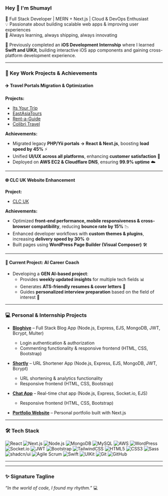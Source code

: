 ### Hey 👋 I'm Shumayl
🚀 Full Stack Developer | MERN + Next.js | Cloud & DevOps Enthusiast  
💡 Passionate about building scalable web apps & improving user experiences  
🎯 Always learning, always shipping, always innovating  

💼 Previously completed an **iOS Development Internship** where I learned **Swift and UIKit**, building interactive iOS app components and gaining cross-platform development experience.  

---

### 🌟 Key Work Projects & Achievements

#### ✈️ Travel Portals Migration & Optimization
**Projects:**  
- [Its Your Trip](https://www.its-your-trip.com/)  
- [EastAsiaTours](https://www.eastasiatours.de/)  
- [Rent-a-Guide](https://www.rent-a-guide.de/)  
- [Colibri Travel](https://www.colibri-travel.de/)  

**Achievements:**  
- Migrated legacy **PHP/Yii portals → React & Next.js**, boosting **load speed by 45%** ⚡  
- Unified **UI/UX across all platforms**, enhancing **customer satisfaction** 🎨  
- Deployed on **AWS EC2 & Cloudflare DNS**, ensuring **99.9% uptime** ☁️  

---

#### 🌐 CLC UK Website Enhancement
**Project:**  
- [CLC UK](https://www.clc-uk.org/)  

**Achievements:**  
- Optimized **front-end performance, mobile responsiveness & cross-browser compatibility**, reducing **bounce rate by 15%** 📉  
- Enhanced developer workflows with **custom themes & plugins**, increasing **delivery speed by 30%** ⚙️  
- Built pages using **WordPress Page Builder (Visual Composer)** 🛠️  

---

#### 🤖 Current Project: AI Career Coach
- Developing a **GEN AI-based project**:  
  - Provides **weekly updated insights** for multiple tech fields 📊  
  - Generates **ATS-friendly resumes & cover letters** 📝  
  - Guides **personalized interview preparation** based on the field of interest 🎯  

---

### 💻 Personal & Internship Projects

- **[Bloghive](https://github.com/mohdShumayl/Bloghive)** – Full Stack Blog App (Node.js, Express, EJS, MongoDB, JWT, Bcrypt, Multer)  
  - Login authentication & authorization  
  - Commenting functionality & responsive frontend (HTML, CSS, Bootstrap)  

- **[Shortly](https://github.com/mohdShumayl/shortly)** – URL Shortener App (Node.js, Express, EJS, MongoDB, JWT, Bcrypt)  
  - URL shortening & analytics functionality  
  - Responsive frontend (HTML, CSS, Bootstrap)  

- **[Chat App](https://github.com/mohdShumayl/chatApp)** – Real-time chat app (Node.js, Express, Socket.io, EJS)  
  - Responsive frontend (HTML, CSS, Bootstrap)  

- **[Portfolio Website](https://github.com/mohdShumayl/Shumayl-Portfolio)** – Personal portfolio built with Next.js  

---

### 🛠 Tech Stack
![React](https://img.shields.io/badge/React-blue?logo=react&logoColor=white&style=for-the-badge) 
![Next.js](https://img.shields.io/badge/Next.js-black?logo=next.js&logoColor=white&style=for-the-badge) 
![Node.js](https://img.shields.io/badge/Node.js-green?logo=node.js&logoColor=white&style=for-the-badge) 
![MongoDB](https://img.shields.io/badge/MongoDB-darkgreen?logo=mongodb&logoColor=white&style=for-the-badge) 
![MySQL](https://img.shields.io/badge/MySQL-blue?logo=mysql&logoColor=white&style=for-the-badge) 
![AWS](https://img.shields.io/badge/AWS-orange?logo=amazon-aws&logoColor=white&style=for-the-badge) 
![WordPress](https://img.shields.io/badge/WordPress-blue?logo=wordpress&logoColor=white&style=for-the-badge) 
![Socket.io](https://img.shields.io/badge/Socket.io-black?logo=socket.io&logoColor=white&style=for-the-badge) 
![JWT](https://img.shields.io/badge/JWT-yellow?logo=jsonwebtokens&logoColor=black&style=for-the-badge) 
![Bootstrap](https://img.shields.io/badge/Bootstrap-purple?logo=bootstrap&logoColor=white&style=for-the-badge) 
![TailwindCSS](https://img.shields.io/badge/TailwindCSS-teal?logo=tailwindcss&logoColor=white&style=for-the-badge) 
![HTML5](https://img.shields.io/badge/HTML5-orange?logo=html5&logoColor=white&style=for-the-badge) 
![CSS3](https://img.shields.io/badge/CSS3-blue?logo=css3&logoColor=white&style=for-the-badge) 
![Sass](https://img.shields.io/badge/Sass-pink?logo=sass&logoColor=white&style=for-the-badge) 
![shadcn/ui](https://img.shields.io/badge/shadcn--ui-purple?style=for-the-badge) 
![Agile Scrum](https://img.shields.io/badge/Agile_Scrum-red?style=for-the-badge) 
![Swift](https://img.shields.io/badge/Swift-orange?logo=swift&logoColor=white&style=for-the-badge) 
![UIKit](https://img.shields.io/badge/UIKit-lightgrey?style=for-the-badge) 
![Git](https://img.shields.io/badge/Git-red?logo=git&logoColor=white&style=for-the-badge) 
![GitHub](https://img.shields.io/badge/GitHub-black?logo=github&logoColor=white&style=for-the-badge)


---


---

### ✨ Signature Tagline
*“In the world of code, I found my rhythm.”* 💻
